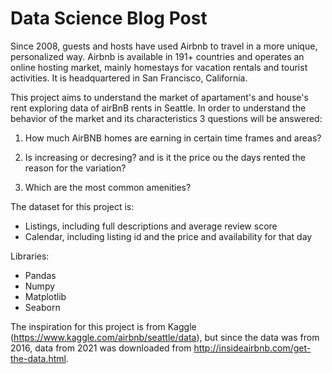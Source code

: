 # Data Science Blog Post

Since 2008, guests and hosts have used Airbnb to travel in a more unique, personalized way. Airbnb is available in 191+ countries and operates an online hosting market, mainly homestays for vacation rentals and tourist activities. It is headquartered in San Francisco, California.

This project aims to understand the market of apartament's and house's rent exploring data of airBnB rents in Seattle. In order to understand the behavior of the market and its characteristics 3 questions will be answered:

1) How much AirBNB homes are earning in certain time frames and areas?

2) Is increasing or decresing? and is it the price ou the days rented the reason for the variation?

3) Which are the most common amenities?

The dataset for this project is:
- Listings, including full descriptions and average review score
- Calendar, including listing id and the price and availability for that day

Libraries:
- Pandas
- Numpy
- Matplotlib
- Seaborn

The inspiration for this project is from Kaggle (https://www.kaggle.com/airbnb/seattle/data), but since the data was from 2016, data from 2021 was downloaded from http://insideairbnb.com/get-the-data.html.
